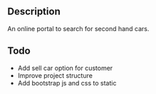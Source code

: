 ## Description
An online portal to search for second hand cars.

## Todo
  * Add sell car option for customer
  * Improve project structure 
  * Add bootstrap js and css to static
